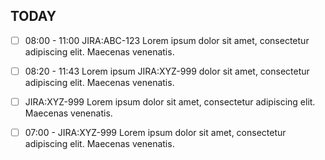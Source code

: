 ## TODAY
- [ ] 08:00 - 11:00 JIRA:ABC-123 Lorem ipsum dolor sit amet, consectetur adipiscing elit. Maecenas venenatis. 
- [ ] 08:20 - 11:43  Lorem ipsum JIRA:XYZ-999 dolor sit amet, consectetur adipiscing elit. Maecenas venenatis. 
- [ ] JIRA:XYZ-999 Lorem ipsum  dolor sit amet, consectetur adipiscing elit. Maecenas venenatis. 
- [ ] 07:00 - JIRA:XYZ-999 Lorem ipsum  dolor sit amet, consectetur adipiscing elit. Maecenas venenatis. 

